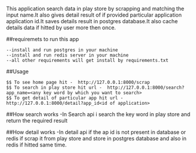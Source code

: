 This application search data in play store by scrapping and matching the input name.It also gives detail result of if provided particular application application id.It saves details result in postgres database.It also cache details data if hitted by user more then once.

##requiremets to run this app

    --install and run postgres in your machine
    --install and run redis server in your machine
    --all other requirements will get install by requirements.txt


##Usage

    $$ To see home page hit -  http://127.0.0.1:8000/scrap
    $$ To search in play store hit url -  http://127.0.0.1:8000/search?app_name=<any key word by which you want to search>
    $$ To get detail of particular app hit url -  http://127.0.0.1:8000/detail?app_id<id of application>

##How search works
    -In Search api i search the key word in play store and return the required result

##How detail works
    -In detail api if the ap id is not present in database or redis if scrap it from play store and store in postgres database and also in redis if hitted same time.

  